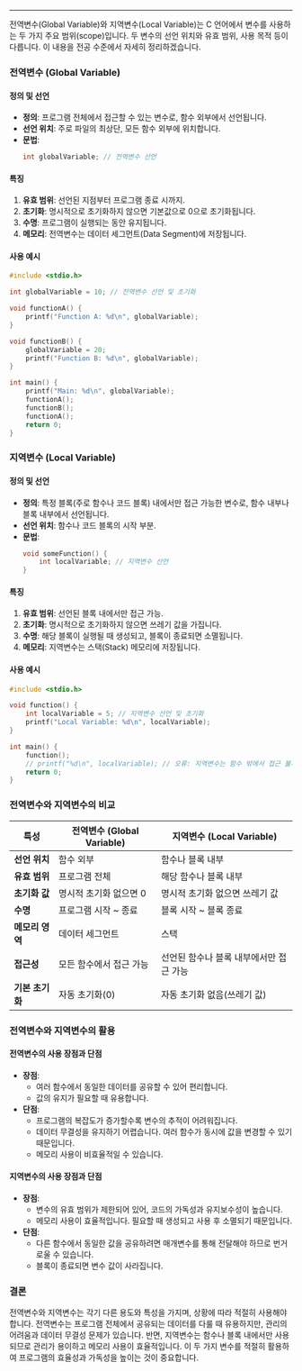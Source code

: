 
---
전역변수(Global Variable)와 지역변수(Local Variable)는 C 언어에서 변수를 사용하는 두 가지 주요 범위(scope)입니다. 두 변수의 선언 위치와 유효 범위, 사용 목적 등이 다릅니다. 이 내용을 전공 수준에서 자세히 정리하겠습니다.

### 전역변수 (Global Variable)

#### 정의 및 선언
- **정의**: 프로그램 전체에서 접근할 수 있는 변수로, 함수 외부에서 선언됩니다.
- **선언 위치**: 주로 파일의 최상단, 모든 함수 외부에 위치합니다.
- **문법**:
  ```c
  int globalVariable; // 전역변수 선언
  ```

#### 특징
1. **유효 범위**: 선언된 지점부터 프로그램 종료 시까지.
2. **초기화**: 명시적으로 초기화하지 않으면 기본값으로 0으로 초기화됩니다.
3. **수명**: 프로그램이 실행되는 동안 유지됩니다.
4. **메모리**: 전역변수는 데이터 세그먼트(Data Segment)에 저장됩니다.

#### 사용 예시
```c
#include <stdio.h>

int globalVariable = 10; // 전역변수 선언 및 초기화

void functionA() {
    printf("Function A: %d\n", globalVariable);
}

void functionB() {
    globalVariable = 20;
    printf("Function B: %d\n", globalVariable);
}

int main() {
    printf("Main: %d\n", globalVariable);
    functionA();
    functionB();
    functionA();
    return 0;
}
```

### 지역변수 (Local Variable)

#### 정의 및 선언
- **정의**: 특정 블록(주로 함수나 코드 블록) 내에서만 접근 가능한 변수로, 함수 내부나 블록 내부에서 선언됩니다.
- **선언 위치**: 함수나 코드 블록의 시작 부분.
- **문법**:
  ```c
  void someFunction() {
      int localVariable; // 지역변수 선언
  }
  ```

#### 특징
1. **유효 범위**: 선언된 블록 내에서만 접근 가능.
2. **초기화**: 명시적으로 초기화하지 않으면 쓰레기 값을 가집니다.
3. **수명**: 해당 블록이 실행될 때 생성되고, 블록이 종료되면 소멸됩니다.
4. **메모리**: 지역변수는 스택(Stack) 메모리에 저장됩니다.

#### 사용 예시
```c
#include <stdio.h>

void function() {
    int localVariable = 5; // 지역변수 선언 및 초기화
    printf("Local Variable: %d\n", localVariable);
}

int main() {
    function();
    // printf("%d\n", localVariable); // 오류: 지역변수는 함수 밖에서 접근 불가
    return 0;
}
```

### 전역변수와 지역변수의 비교

| 특성                 | 전역변수 (Global Variable)       | 지역변수 (Local Variable)          |
|----------------------|----------------------------------|------------------------------------|
| **선언 위치**        | 함수 외부                        | 함수나 블록 내부                  |
| **유효 범위**        | 프로그램 전체                    | 해당 함수나 블록 내부             |
| **초기화 값**        | 명시적 초기화 없으면 0           | 명시적 초기화 없으면 쓰레기 값    |
| **수명**             | 프로그램 시작 ~ 종료             | 블록 시작 ~ 블록 종료             |
| **메모리 영역**      | 데이터 세그먼트                  | 스택                               |
| **접근성**           | 모든 함수에서 접근 가능          | 선언된 함수나 블록 내부에서만 접근 가능 |
| **기본 초기화**      | 자동 초기화(0)                   | 자동 초기화 없음(쓰레기 값)        |

### 전역변수와 지역변수의 활용

#### 전역변수의 사용 장점과 단점
- **장점**:
  - 여러 함수에서 동일한 데이터를 공유할 수 있어 편리합니다.
  - 값의 유지가 필요할 때 유용합니다.
- **단점**:
  - 프로그램의 복잡도가 증가할수록 변수의 추적이 어려워집니다.
  - 데이터 무결성을 유지하기 어렵습니다. 여러 함수가 동시에 값을 변경할 수 있기 때문입니다.
  - 메모리 사용이 비효율적일 수 있습니다.

#### 지역변수의 사용 장점과 단점
- **장점**:
  - 변수의 유효 범위가 제한되어 있어, 코드의 가독성과 유지보수성이 높습니다.
  - 메모리 사용이 효율적입니다. 필요할 때 생성되고 사용 후 소멸되기 때문입니다.
- **단점**:
  - 다른 함수에서 동일한 값을 공유하려면 매개변수를 통해 전달해야 하므로 번거로울 수 있습니다.
  - 블록이 종료되면 변수 값이 사라집니다.

### 결론

전역변수와 지역변수는 각기 다른 용도와 특성을 가지며, 상황에 따라 적절히 사용해야 합니다. 전역변수는 프로그램 전체에서 공유되는 데이터를 다룰 때 유용하지만, 관리의 어려움과 데이터 무결성 문제가 있습니다. 반면, 지역변수는 함수나 블록 내에서만 사용되므로 관리가 용이하고 메모리 사용이 효율적입니다. 이 두 가지 변수를 적절히 활용하여 프로그램의 효율성과 가독성을 높이는 것이 중요합니다.